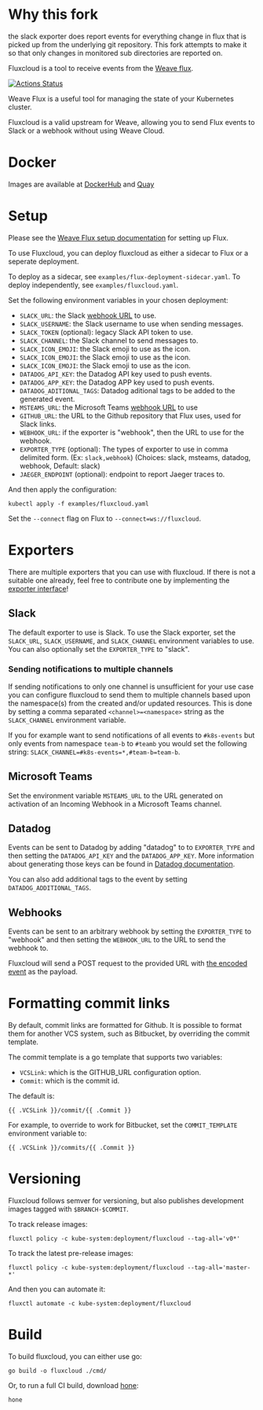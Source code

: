 # Why this fork

the slack exporter does report events for everything change in flux that is picked up from the underlying git repository. This fork attempts to make it so that only changes in monitored sub directories are reported on.

Fluxcloud is a tool to receive events from the [Weave flux](https://github.com/fluxcd/flux).

[![Actions Status](https://github.com/topfreegames/fluxcloud/workflows/Test/badge.svg)](https://github.com/topfreegames/fluxcloud/actions)

Weave Flux is a useful tool for managing the state of your Kubernetes cluster.

Fluxcloud is a valid upstream for Weave, allowing you to send Flux events to Slack or a
webhook without using Weave Cloud.

# Docker
Images are available at [DockerHub](https://hub.docker.com/r/tfgco/fluxcloud) and [Quay](https://quay.io/repository/tfgco/fluxcloud)


# Setup

Please see the [Weave Flux setup documentation](https://github.com/fluxcd/flux/blob/master/site/standalone/installing.md) for setting up Flux.

To use Fluxcloud, you can deploy fluxcloud as either a sidecar to Flux or a seperate deployment.

To deploy as a sidecar, see `examples/flux-deployment-sidecar.yaml`.
To deploy independently, see `examples/fluxcloud.yaml`.

Set the following environment variables in your chosen deployment:

* `SLACK_URL`: the Slack [webhook URL](https://api.slack.com/incoming-webhooks) to use.
* `SLACK_USERNAME`: the Slack username to use when sending messages.
* `SLACK_TOKEN` (optional): legacy Slack API token to use.
* `SLACK_CHANNEL`: the Slack channel to send messages to.
* `SLACK_ICON_EMOJI`: the Slack emoji to use as the icon.
* `SLACK_ICON_EMOJI`: the Slack emoji to use as the icon.
* `SLACK_ICON_EMOJI`: the Slack emoji to use as the icon.
* `DATADOG_API_KEY`: the Datadog API key used to push events.
* `DATADOG_APP_KEY`: the Datadog APP key used to push events.
* `DATADOG_ADITIONAL_TAGS`: Datadog aditional tags to be added to the generated event.
* `MSTEAMS_URL`: the Microsoft Teams [webhook URL](https://docs.microsoft.com/en-us/outlook/actionable-messages/send-via-connectors#sending-actionable-messages-via-office-365-connectors) to use
* `GITHUB_URL`: the URL to the Github repository that Flux uses, used for Slack links.
* `WEBHOOK_URL`: if the exporter is "webhook", then the URL to use for the webhook.
* `EXPORTER_TYPE` (optional): The types of exporter to use in comma delimited form. (Ex: `slack,webhook`) (Choices: slack, msteams, datadog, webhook, Default: slack)
* `JAEGER_ENDPOINT` (optional): endpoint to report Jaeger traces to.

And then apply the configuration:

```
kubectl apply -f examples/fluxcloud.yaml
```

Set the `--connect` flag on Flux to `--connect=ws://fluxcloud`.

# Exporters

There are multiple exporters that you can use with fluxcloud. If there is not a suitable
one already, feel free to contribute one by implementing the [exporter interface](https://github.com/topfreegames/fluxcloud/blob/master/pkg/exporters/exporter.go)!

## Slack

The default exporter to use is Slack. To use the Slack exporter, set the `SLACK_URL`,
`SLACK_USERNAME`, and `SLACK_CHANNEL` environment variables to
use. You can also optionally set the `EXPORTER_TYPE` to "slack".

### Sending notifications to multiple channels

If sending notifications to only one channel is unsufficient for your use case you can
configure fluxcloud to send them to multiple channels based upon the namespace(s) from
the created and/or updated resources. This is done by setting a comma separated
`<channel>=<namespace>` string as the `SLACK_CHANNEL` environment variable.

If you for example want to send notifications of all events to `#k8s-events` but only
events from namespace `team-b` to `#teamb` you would set the following string:
`SLACK_CHANNEL=#k8s-events=*,#team-b=team-b`.

## Microsoft Teams

Set the environment variable `MSTEAMS_URL` to the URL generated on activation of an
Incoming Webhook in a Microsoft Teams channel.

## Datadog

Events can be sent to Datadog by adding "datadog" to to `EXPORTER_TYPE` and then setting
the `DATADOG_API_KEY` and the `DATADOG_APP_KEY`. More information about generating those
keys can be found in [Datadog documentation](https://docs.datadoghq.com/account_management/api-app-keys/).

You can also add additional tags to the event by setting `DATADOG_ADDITIONAL_TAGS`.

## Webhooks

Events can be sent to an arbitrary webhook by setting the `EXPORTER_TYPE` to "webhook" and
then setting the `WEBHOOK_URL` to the URL to send the webhook to.

Fluxcloud will send a POST request to the provided URL with [the encoded event](https://github.com/topfreegames/fluxcloud/blob/master/pkg/msg/msg.go) as the payload.

# Formatting commit links

By default, commit links are formatted for Github. It is possible to format them
for another VCS system, such as Bitbucket, by overriding the commit template.

The commit template is a go template that supports two variables:

* `VCSLink`: which is the GITHUB_URL configuration option.
* `Commit`: which is the commit id.

The default is:

```
{{ .VCSLink }}/commit/{{ .Commit }}
```

For example, to override to work for Bitbucket, set the `COMMIT_TEMPLATE` environment
variable to:

```
{{ .VCSLink }}/commits/{{ .Commit }}
```

# Versioning

Fluxcloud follows semver for versioning, but also publishes development images tagged
with `$BRANCH-$COMMIT`.

To track release images:

```
fluxctl policy -c kube-system:deployment/fluxcloud --tag-all='v0*'
```

To track the latest pre-release images:

```
fluxctl policy -c kube-system:deployment/fluxcloud --tag-all='master-*'
```

And then you can automate it:

```
fluxctl automate -c kube-system:deployment/fluxcloud
```

# Build

To build fluxcloud, you can either use go:

```
go build -o fluxcloud ./cmd/
```

Or, to run a full CI build, download [hone](https://github.com/topfreegames/hone):

```
hone
```
